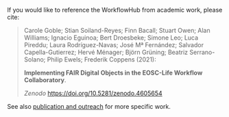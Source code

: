 If you would like to reference the WorkflowHub from academic work, please cite:

> Carole Goble; Stian Soiland-Reyes; Finn Bacall; Stuart Owen; Alan Williams; Ignacio Eguinoa; Bert Droesbeke; Simone Leo; Luca Pireddu; Laura Rodríguez-Navas; José Mª Fernández; Salvador Capella-Gutierrez; Hervé Ménager; Björn Grüning; Beatriz Serrano-Solano; Philip Ewels; Frederik Coppens (2021):
>
> **Implementing FAIR Digital Objects in the EOSC-Life Workflow Collaboratory**.
> 
> _Zenodo_
> <https://doi.org/10.5281/zenodo.4605654>

See also [publication and outreach](/project/outreach) for more specific work.
